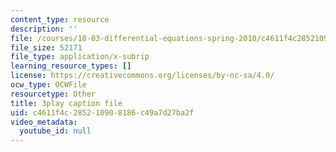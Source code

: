 ```yaml
---
content_type: resource
description: ''
file: /courses/18-03-differential-equations-spring-2010/c4611f4c285210908186c49a7d27ba2f_YVcjNmjHik.srt
file_size: 52171
file_type: application/x-subrip
learning_resource_types: []
license: https://creativecommons.org/licenses/by-nc-sa/4.0/
ocw_type: OCWFile
resourcetype: Other
title: 3play caption file
uid: c4611f4c-2852-1090-8186-c49a7d27ba2f
video_metadata:
  youtube_id: null
---
```

